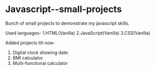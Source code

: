 # Javascript--small-projects

Bunch of small projects to demonstrate my javascript skills.

Used languages- 
1.HTML(Vanilla)
2.JavaScript(Vanilla)
3.CSS(Vanilla)

Added projects till now-
1. Digital clock showing date. 
2. BMI calculator.
3. Multi-functional calculator
